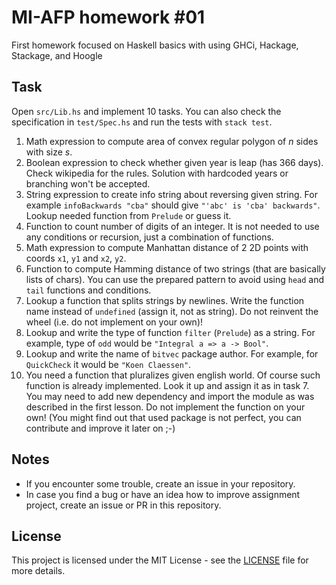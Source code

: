 # MI-AFP homework #01

First homework focused on Haskell basics with using GHCi, Hackage, Stackage, and Hoogle

## Task

Open `src/Lib.hs` and implement 10 tasks. You can also check the specification in `test/Spec.hs` and run the tests with `stack test`.

1. Math expression to compute area of convex regular polygon of *n* sides with size *s*.
2. Boolean expression to check whether given year is leap (has 366 days). Check wikipedia for the rules. Solution with hardcoded years or branching won't be accepted.
3. String expression to create info string about reversing given string. For example `infoBackwards "cba"` should give `"'abc' is 'cba' backwards"`. Lookup needed function from `Prelude` or guess it.
4. Function to count number of digits of an integer. It is not needed to use any conditions or recursion, just a combination of functions.
5. Math expression to compute Manhattan distance of 2 2D points with coords `x1`, `y1` and `x2`, `y2`.
6. Function to compute Hamming distance of two strings (that are basically lists of chars). You can use the prepared pattern to avoid using `head` and `tail` functions and conditions.
7. Lookup a function that splits strings by newlines. Write the function name instead of `undefined` (assign it, not as string). Do not reinvent the wheel (i.e. do not implement on your own)!
8. Lookup and write the type of function `filter` (`Prelude`) as a string. For example, type of `odd` would be `"Integral a => a -> Bool"`.
9. Lookup and write the name of `bitvec` package author. For example, for `QuickCheck` it would be `"Koen Claessen"`.
10. You need a function that pluralizes given english world. Of course such function is already implemented. Look it up and assign it as in task 7. You may need to add new dependency and import the module as was described in the first lesson. Do not implement the function on your own! (You might find out that used package is not perfect, you can contribute and improve it later on ;-)

## Notes

 * If you encounter some trouble, create an issue in your repository.
 * In case you find a bug or have an idea how to improve assignment project, create an issue or PR in this repository.

## License

This project is licensed under the MIT License - see the [LICENSE](LICENSE)
file for more details.
